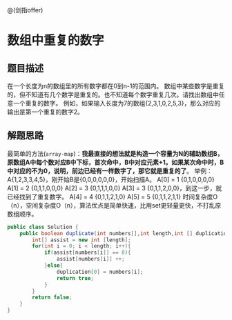 @(剑指offer)

# 数组中重复的数字

## 题目描述
在一个长度为n的数组里的所有数字都在0到n-1的范围内。 数组中某些数字是重复的，但不知道有几个数字是重复的。也不知道每个数字重复几次。请找出数组中任意一个重复的数字。 例如，如果输入长度为7的数组{2,3,1,0,2,5,3}，那么对应的输出是第一个重复的数字2。

## 解题思路
最简单的方法(`array-map`)：**我最直接的想法就是构造一个容量为N的辅助数组B，原数组A中每个数对应B中下标，首次命中，B中对应元素+1。如果某次命中时，B中对应的不为0，说明，前边已经有一样数字了，那它就是重复的了**。
举例：A{1,2,3,3,4,5}，刚开始B是{0,0,0,0,0,0}，开始扫描A。
A[0] = 1  {0,1,0,0,0,0}
A[1] = 2 {0,1,1,0,0,0}
A[2] = 3 {0,1,1,1,0,0}
A[3] = 3 {0,1,1,2,0,0}，到这一步，就已经找到了重复数字。
A[4] = 4 {0,1,1,2,1,0}
A[5] = 5 {0,1,1,2,1,1}
时间复杂度O（n），空间复杂度O（n），算法优点是简单快速，比用set更轻量更快，不打乱原数组顺序。


```java
public class Solution {
    public boolean duplicate(int numbers[],int length,int [] duplication) {
        int[] assist = new int [length];
        for(int i = 0; i < length; i++){
            if(assist[numbers[i]] == 0){
                assist[numbers[i]] ++;
            }else{
                duplication[0] = numbers[i];
                return true;
            }
        }
        return false;
    }
}
```

